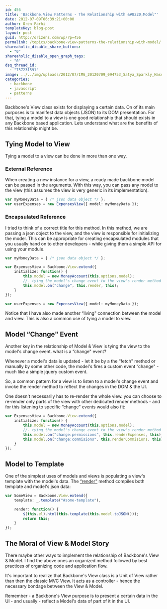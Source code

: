 ```yaml
---
id: 456
title: 'Backbone.View Patterns - The Relationship with &#8220;Model"'
date: 2012-07-09T06:39:21+00:00
author: Oren Farhi 
templateKey: blog-post
layout: post
guid: http://orizens.com/wp/?p=456
permalink: /topics/backbone-view-patterns-the-relationship-with-model/
shareaholic_disable_share_buttons:
  - "0"
shareaholic_disable_open_graph_tags:
  - "0"
dsq_thread_id:
  - "757231591"
image: ../../img/uploads/2012/07/IMG_20120709_094753_Satya_Sparkly_Hassel_1.jpg
categories:
  - backbone
  - javascript
  - patterns
---
```

Backbone's View class exists for displaying a certain data. On of its main purposes is to manifest data objects (JSON) to its DOM presentation. For that, tying a model to a view is one good relationship that should exists in any Backbone based application. Lets understand what are the benefits of this relationship might be.<!--more-->

## Tying Model to View

Tying a model to a view can be done in more than one way.

### External Reference

When creating a new instance for a view, a ready made backbone model can be passed in the arguments. With this way, you can pass any model to the view (this assumes the view is very generic in its implementation).

```typescript
var myMoneyData = { /* json data object */ };
var userExpenses = new ExpensesView({ model: myMoneyData });
```

### Encapsulated Reference

I tried to think of a correct title for this method. In this method, we are passing a json object to the view, and the view is responsible for initializing the model. This can be appropriate for creating encapsulated modules that you usually hand on to other developers - while giving them a simple API for using your module.

```typescript
var myMoneyData = { /* json data object */ };

var ExpensesView = Backbone.View.extend({
	initialize: function() {
		this.model = new MoneyAccount(this.options.model);
		//- tying the model's change event to the view's render method
		this.model.on("change", this.render, this);
	}
});

var userExpenses = new ExpensesView({ model: myMoneyData });
```

Notice that I have also made another &#8220;living" connection between the model and view. This is also a common use of tying a model to view.

## Model &#8220;Change" Event

Another key in the relationship of Model & View is tying the view to the model's change event. what is a &#8220;change" event?
  
Whenever a model's data is updated - let it be by a the &#8220;fetch" method or manually by some other code, the model's fires a custom event &#8220;change" - much like a simple jquery custom event.
  
So, a common pattern for a view is to listen to a model's change event and invoke the render method to reflect the changes in the DOM & the UI.
  
One doesn't necessarily has to re-render the whole view. you can choose to re-render only parts of the view with other dedicated render methods - and for this listening to specific &#8220;change" events would also fit:

```typescript
var ExpensesView = Backbone.View.extend({
	initialize: function() {
		this.model = new MoneyAccount(this.options.model);
		//- tying the model's change event to the view's render method
		this.model.on("change:permissions", this.renderExpenses, this);
		this.model.on("change:commisions", this.renderCommisions, this);
	}
});
```

## Model to Template

One of the simplest uses of models and views is populating a view's template with the model's data. The [&#8220;render"](http://orizens.com/wp/topics/backbone-view-patterns-the-render-method/ "Backbone.View Patterns – the “render” method") method compiles both template and model's json data:

```typescript
var SomeView = Backbone.View.extend({
	template: _.template("#some-template"),

	render: function() {
		$(this.el).html(this.template(this.model.toJSON()));
		return this;
	}
});
```

## The Moral of View & Model Story

There maybe other ways to implement the relationship of Backbone's View & Model. I find the above ones an organized method followed by best practices of organizing code and application flow.
  
It's important to realize that Backbone's View class is a Unit of View rather than then the classic MVC View. It acts as a controller - hence the necessary bondage between the View & Model.
  
Remember - a Backbone's View purpose is to present a certain data in the UI - and usually - reflect a Model's data of part of it in the UI.